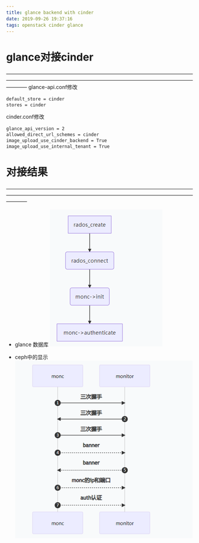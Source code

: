 ```yaml
---
title: glance backend with cinder
date: 2019-09-26 19:37:16
tags: openstack cinder glance
---
```


# glance对接cinder
————————————————————————————————————————————————————————————————————————————
glance-api.conf修改
```
default_store = cinder
stores = cinder
```

cinder.conf修改
```
glance_api_version = 2
allowed_direct_url_schemes = cinder
image_upload_use_cinder_backend = True
image_upload_use_internal_tenant = True
```

# 对接结果
————————————————————————————————————————————————————————————————————————————
- glance 数据库
![1](1.png)

- ceph中的显示
![2](2.png)
